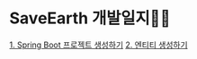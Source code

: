 # SaveEarth 개발일지👩‍💻

[1. Spring Boot 프로젝트 생성하기](https://github.com/hwana/TIL/blob/main/SaveEarthProject/20210408.md)
[2. 엔티티 생성하기](https://github.com/hwana/TIL/blob/main/SaveEarthProject/create-entity.md)
